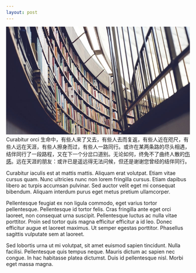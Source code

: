 ```yaml
---
layout: post
---
```

<img src="/images/fulls/03.jpg" class="fit image"> Curabitur orci 生命中，有些人来了又去，有些人去而复返，有些人近在咫尺，有些人远在天涯，有些人擦身而过，有些人一路同行。或许在某两条路的尽头相遇，结伴同行了一段路程，又在下一个分岔口道别。无论如何，终免不了曲终人散的[伤感](https://www.duanwenxue.com/shanggan/)。远在天涯的朋友：或许已是遥远得无法问候，但还是谢谢您曾经的结伴同行。

Curabitur iaculis est at mattis mattis. Aliquam erat volutpat. Etiam vitae cursus quam. Nunc ultricies nunc non lorem fringilla cursus. Etiam dapibus libero ac turpis accumsan pulvinar. Sed auctor velit eget mi consequat bibendum. Aliquam interdum purus eget metus pretium ullamcorper.

Pellentesque feugiat ex non ligula commodo, eget varius tortor pellentesque. Pellentesque id tortor felis. Cras fringilla ante eget orci laoreet, non consequat urna suscipit. Pellentesque luctus ac nulla vitae porttitor. Proin sed tortor quis magna efficitur efficitur a id leo. Donec efficitur augue et laoreet maximus. Ut semper egestas porttitor. Phasellus sagittis vulputate sem at laoreet.

Sed lobortis urna ut mi volutpat, sit amet euismod sapien tincidunt. Nulla facilisi. Pellentesque quis tempus neque. Mauris dictum ac sapien nec congue. In hac habitasse platea dictumst. Duis id pellentesque nisl. Morbi eget massa magna.